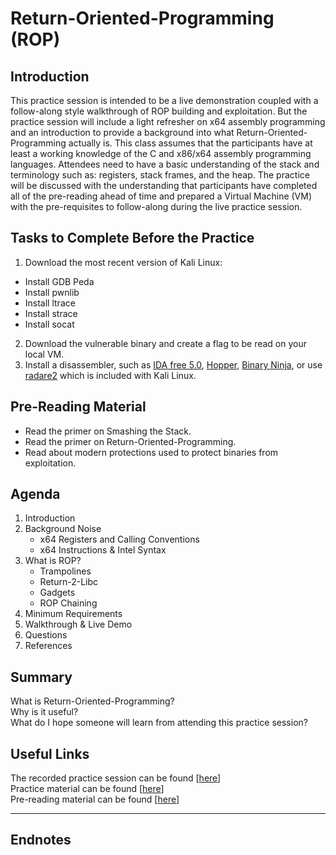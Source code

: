 # Return-Oriented-Programming (ROP)

## Introduction
This practice session is intended to be a live demonstration coupled with a follow-along style walkthrough of ROP building and exploitation. But the practice session will include a light refresher on x64 assembly programming and an introduction to provide a background into what Return-Oriented-Programming actually is. This class assumes that the participants have at least a working knowledge of the C and x86/x64 assembly programming languages. Attendees need to have a basic understanding of the stack and terminology such as: registers, stack frames, and the heap. The practice will be discussed with the understanding that participants have completed all of the pre-reading ahead of time and prepared a Virtual Machine (VM) with the pre-requisites to follow-along during the live practice session.

## Tasks to Complete Before the Practice

1. Download the most recent version of Kali Linux:
  * Install GDB Peda
  * Install pwnlib
  * Install ltrace
  * Install strace
  * Install socat
2. Download the vulnerable binary and create a flag to be read on your local VM.
3. Install a disassembler, such as [IDA free 5.0](https://clickhere.com), [Hopper](https://clickhere.com), [Binary Ninja](https://binary.ninja), or use [radare2](https://clickhere.com) which is included with Kali Linux.

## Pre-Reading Material

* Read the primer on Smashing the Stack.
* Read the primer on Return-Oriented-Programming.
* Read about modern protections used to protect binaries from exploitation.

## Agenda

1. Introduction
2. Background Noise
    * x64 Registers and Calling Conventions
    * x64 Instructions & Intel Syntax
3. What is ROP?
    * Trampolines
    * Return-2-Libc
    * Gadgets
    * ROP Chaining
4. Minimum Requirements
5. Walkthrough & Live Demo
6. Questions
7. References

## Summary

What is Return-Oriented-Programming?   
Why is it useful?   
What do I hope someone will learn from attending this practice session?

## Useful Links

The recorded practice session can be found [[here]()]  
Practice material can be found [[here]()]  
Pre-reading material can be found [[here]()]

-----

## Endnotes
